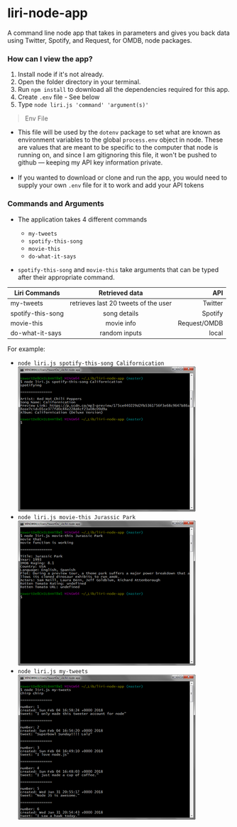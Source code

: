 # liri-node-app
 A command line node app that takes in parameters and gives you back data using Twitter, Spotify, and Request, for OMDB, node packages.

### How can I view the app?

1. Install node if it's not already.
2. Open the folder directory in your terminal.
3. Run `npm install` to download all the dependencies required for this app.
4. Create `.env` file - See below
5. Type `node liri.js 'command' 'argument(s)'`

> Env File<br>
* This file will be used by the `dotenv` package to set what are known as environment variables to the global `process.env` object in node. These are values that are meant to be specific to the computer that node is running on, and since I am gitignoring this file, it won't be pushed to github &mdash; keeping my API key information private.<br><br>
* If you wanted to download or clone and run the app, you would need to supply your own `.env` file for it to work and add your API tokens

### Commands and Arguments

* The application takes 4 different commands

  * `my-tweets`
  * `spotify-this-song`
  * `movie-this`
  * `do-what-it-says`

* `spotify-this-song` and `movie-this` take arguments that can be typed after their appropriate command.


| Liri Commands        | Retrieved data           | API  |
| ------------- |:-------------:| -----:|
| my-tweets      | retrieves last 20 tweets of the user | Twitter |
| spotify-this-song      | song details      |   Spotify |
| movie-this | movie info      |   Request/OMDB |
| do-what-it-says | random inputs      |    local |


For example: 
* `node liri.js spotify-this-song Californication`<br>
![Spotify](images/node_spotify.png)
* `node liri.js movie-this Jurassic Park`<br>
![OMDB](images/node_movie.png)
* `node liri.js my-tweets`<br>
![Twitter](images/node_twitter.png)

